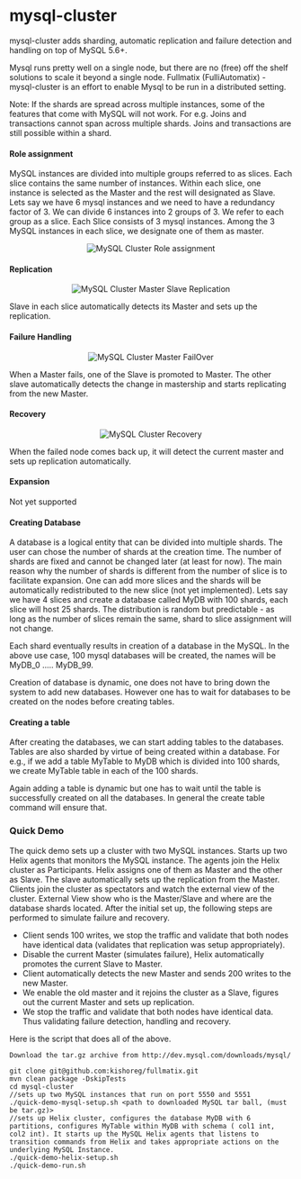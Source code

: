 mysql-cluster
===============

mysql-cluster adds sharding, automatic replication and failure detection and handling on top of MySQL 5.6+. 
 
Mysql runs pretty well on a single node, but there are no (free) off the shelf solutions to scale it beyond a single node. Fullmatix (FulliAutomatix) - mysql-cluster is an effort to enable Mysql to be run in a distributed setting.

Note: If the shards are spread across multiple instances, some of the features that come with MySQL will not work. For e.g. Joins and transactions cannot span across multiple shards. Joins and transactions are still possible within a shard. 

#### Role assignment

MySQL instances are divided into multiple groups referred to as slices. Each slice contains the same number of instances. Within each slice, one instance is selected as the Master and the rest will designated as Slave.
Lets say we have 6 mysql instances and we need to have a redundancy factor of 3. We can divide 6 instances into 2 groups of 3. We refer to each group as a slice. Each Slice consists of 3 mysql instances. Among the 3 MySQL instances in each slice, we designate one of them as master.
<p align=center>
<img src="https://github.com/kishoreg/fullmatix/raw/master/docs/images/SliceAssignment.png" alt="MySQL Cluster Role assignment"/>
</p>

#### Replication

<p align=center>
<img src="https://github.com/kishoreg/fullmatix/raw/master/docs/images/replication.png" alt="MySQL Cluster Master Slave Replication"/>
</p>

Slave in each slice automatically detects its Master and sets up the replication. 

#### Failure Handling 

<p align=center>
<img src="https://github.com/kishoreg/fullmatix/raw/master/docs/images/failover.png" alt="MySQL Cluster Master FailOver"/>
</p>

When a Master fails, one of the Slave is promoted to Master. The other slave automatically detects the change in mastership and starts replicating from the new Master. 

#### Recovery

<p align=center>
<img src="https://github.com/kishoreg/fullmatix/raw/master/docs/images/recovery.png" alt="MySQL Cluster Recovery"/>
</p>

When the failed node comes back up, it will detect the current master and sets up replication automatically.

#### Expansion

Not yet supported

#### Creating Database

A database is a logical entity that can be divided into multiple shards. The user can chose the number of shards at the creation time. The number of shards are fixed and cannot be changed later (at least for now). The main reason why the number of shards is different from the number of slice is to facilitate expansion. One can add more slices and the shards will be automatically redistributed to the new slice (not yet implemented). Lets say we have 4 slices and create a database called MyDB with 100 shards, each slice will host 25 shards. The distribution is random but predictable - as long as the number of slices remain the same, shard to slice assignment will not change.

Each shard eventually results in creation of a database in the MySQL. In the above use case, 100 mysql databases will be created, the names will be MyDB_0 ..... MyDB_99.

Creation of database is dynamic, one does not have to bring down the system to add new databases. However one has to wait for databases to be created on the nodes before creating tables.

#### Creating a table

After creating the databases, we can start adding tables to the databases. Tables are also sharded by virtue of being created within a database. For e.g., if we add a table MyTable to MyDB which is divided into 100 shards, we create MyTable table in each of the 100 shards.

Again adding a table is dynamic but one has to wait until the table is successfully created on all the databases. In general the create table command will ensure that. 


### Quick Demo

The quick demo sets up a cluster with two MySQL instances. Starts up two Helix agents that monitors the MySQL instance. The agents join the Helix cluster as Participants. Helix assigns one of them as Master and the other as Slave. The slave automatically sets up the replication from the Master. Clients join the cluster as spectators and watch the external view of the cluster. External View show who is the Master/Slave and where are the database shards located. After the initial set up, the following steps are performed to simulate failure and recovery.

- Client sends 100 writes, we stop the traffic and validate that both nodes have identical data (validates that replication was setup appropriately).
- Disable the current Master (simulates failure), Helix automatically promotes the current Slave to Master.
- Client automatically detects the new Master and sends 200 writes to the new Master.
- We enable the old master and it rejoins the cluster as a Slave, figures out the current Master and sets up replication.
- We stop the traffic and validate that both nodes have identical data. Thus validating failure detection, handling and recovery.
   
Here is the script that does all of the above.

    Download the tar.gz archive from http://dev.mysql.com/downloads/mysql/
    
    git clone git@github.com:kishoreg/fullmatix.git
    mvn clean package -DskipTests
    cd mysql-cluster
    //sets up two MySQL instances that run on port 5550 and 5551
    ./quick-demo-mysql-setup.sh <path to downloaded MySQL tar ball, (must be tar.gz)>
    //sets up Helix cluster, configures the database MyDB with 6 partitions, configures MyTable within MyDB with schema ( col1 int, col2 int). It starts up the MySQL Helix agents that listens to transition commands from Helix and takes appropriate actions on the underlying MySQL Instance.
    ./quick-demo-helix-setup.sh 
    ./quick-demo-run.sh 




